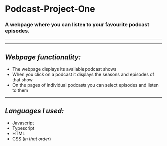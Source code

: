 # **Podcast-Project-One**

### A webpage where you can listen to your favourite podcast episodes.
---
---
## *Webpage functionality:*
 
- The webpage displays its available podcast shows
- When you click on a podcast it displays the seasons and episodes of that show
- On the pages of individual podcasts you can select episodes and listen to them

---

## *Languages I used:*

- Javascript
- Typescript
- HTML
- CSS    (*in that order*)
